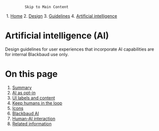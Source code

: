              Skip to Main Content

 1.  [Home](/skyux/)
2.  [Design](/skyux/design.md)
3.  [Guidelines](/skyux/design/guidelines.md)
4.  [Artificial intelligence](/skyux/design/guidelines/artificial-intelligence.md)

Artificial intelligence (AI)
============================

Design guidelines for user experiences that incorporate AI capabilities are for internal Blackbaud use only.

On this page
============

1.  [Summary](/skyux/design/guidelines/artificial-intelligence#summary.md)
2.  [AI as opt-in](/skyux/design/guidelines/artificial-intelligence#ai-as-opt-in.md)
3.  [UI labels and content](/skyux/design/guidelines/artificial-intelligence#ui-labels-and-content.md)
4.  [Keep humans in the loop](/skyux/design/guidelines/artificial-intelligence#keep-humans-in-the-loop.md)
5.  [Icons](/skyux/design/guidelines/artificial-intelligence#icons.md)
6.  [Blackbaud AI](/skyux/design/guidelines/artificial-intelligence#blackbaud-ai.md)
7.  [Human-AI interaction](/skyux/design/guidelines/artificial-intelligence#human-ai-interaction.md)
8.  [Related information](/skyux/design/guidelines/artificial-intelligence#related-information.md)